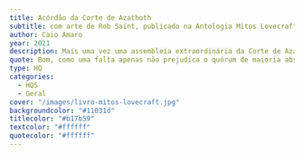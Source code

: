 ```yaml
---
title: Acórdão da Corte de Azathoth
subtitle: com arte de Rob Saint, publicado na Antologia Mitos Lovecraft
author: Caio Amaro
year: 2021
description: Mais uma vez uma assembleia extraordinária da Corte de Azathoth se faz necessária, mas quando todas as entidades cósmicas são parentes entre si, um encontro que deveria decidir o destino da humanidade se torna uma discussão familiar e quem paga somos nós.
quote: Bom, como uma falta apenas não prejudica o quórum de maioria absoluta necessário para proferir qualquer decisão aqui em Yuggoth... Eu declaro iniciada a bilionésima septingentésima terceira sessão da Corte de Azathoth!
type: HQ
categories:
  - HQS
  - Geral
cover: "/images/livro-mitos-lovecraft.jpg"
backgroundcolor: "#11031d"
titlecolor: "#b17b59"
textcolor: "#ffffff"
quotecolor: "#ffffff"
---
```



